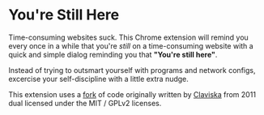 You're Still Here
=================

Time-consuming websites suck. This Chrome extension will remind you every once in a while that you're *still* on a time-consuming website with a quick and simple dialog reminding you that **"You're still here"**.

Instead of trying to outsmart yourself with programs and network configs, excercise your self-discipline with a little extra nudge.

This extension uses a [fork](https://github.com/ChristianBundy/jquery-notification) of code originally written by [Claviska](https://github.com/claviska) from 2011 dual licensed under the MIT / GPLv2 licenses.
